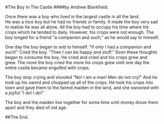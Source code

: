 #The Boy In The Castle
####by Andrew Blankfield.

Once there was a boy who lived in the largest castle in all the land.  
He was a nice boy but he had no friends or family. It made the boy 
very sad to realize he was all alone.  All the boy had to occupy his 
time where his crops which he tended to daily. However, his crops 
were not enough. The boy longed for a friend "a companion and such," 
as he would say to himself.

One day the boy began to sob to himself. "If only I had a companion 
and such!"  Cried the boy.  "Then I can be happy and stuff."  Soon 
these thoughts began to consume the boy. He cried and cried and his 
crops grew and grew. The more the boy cried the more his crops grew 
until one day the entire castle became engulfed with crops.

The boy stop crying and shouted "No! I am a man! Men do not cry!" 
And he took up his sword and chopped up all of the crops.  He took 
his crops into town and gave them to the fairest maiden in the land, 
and she swooned with a joyful "I do! I do!"

The boy and the maiden live together for some time until money drove 
them apart and they died of old age.

##The End.
